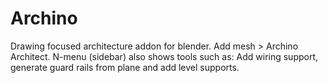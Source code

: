 # Archino
Drawing focused architecture addon for blender.  Add mesh > Archino Architect. N-menu (sidebar) also shows tools such as: Add wiring support, generate guard rails from plane and add level supports.
